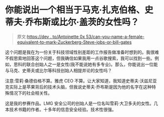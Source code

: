 # 你能说出一个相当于马克·扎克伯格、史蒂夫·乔布斯或比尔·盖茨的女性吗？

> 原文:[https://dev . to/Antoinette 0x 53/can-you-name-a-female-equivalent-to-mark-Zuckerberg-Steve-jobs-or-bill-gates](https://dev.to/antoinette0x53/can-you-name-a-female-equivalent-to-mark-zuckerberg-steve-jobs-or-bill-gates)

这个问题是我在为一份关于科技领域性别差距的工作报告做准备时想到的。我很难不假思索地回答这个问题，但我确信如果我用一点谷歌搜索，我可以找到一些。例如，思科的联合创始人之一是女性(我不能说她有多专业)。那么，你能说出一位能与马克、史蒂夫或比尔等科技创始人相提并论的女性吗？

注意:雪莉·桑德伯格不算。雅虎 CEO 不算。让大家知道，我知道史蒂夫·沃兹尼亚克实际上是苹果背后的技术头脑，但我说史蒂夫·乔布斯是因为他的名字在这种特殊情况下的社会相关性。

这是我的参赛作品。LMG 安全公司的创始人是一位名叫雪莉·大卫多夫的女性。几本技术书籍的作者。十多年的信息安全经验。技术性很强。